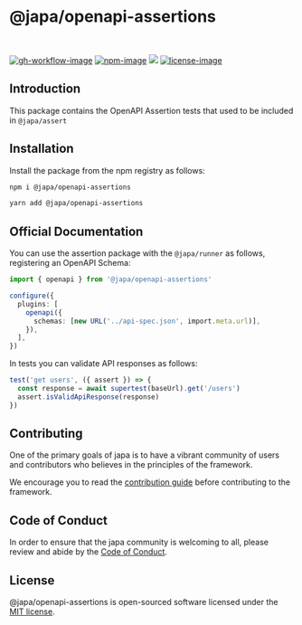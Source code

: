 # @japa/openapi-assertions

<br />

[![gh-workflow-image]][gh-workflow-url] [![npm-image]][npm-url] ![][typescript-image] [![license-image]][license-url]

## Introduction

This package contains the OpenAPI Assertion tests that used to be included in `@japa/assert`

## Installation

Install the package from the npm registry as follows:

```sh
npm i @japa/openapi-assertions

yarn add @japa/openapi-assertions
```

## Official Documentation

You can use the assertion package with the `@japa/runner` as follows, registering an OpenAPI Schema:

```ts
import { openapi } from '@japa/openapi-assertions'

configure({
  plugins: [
    openapi({
      schemas: [new URL('../api-spec.json', import.meta.url)],
    }),
  ],
})
```

In tests you can validate API responses as follows:

```ts
test('get users', ({ assert }) => {
  const response = await supertest(baseUrl).get('/users')
  assert.isValidApiResponse(response)
})
```

## Contributing

One of the primary goals of japa is to have a vibrant community of users and contributors who believes in the principles of the framework.

We encourage you to read the [contribution guide](https://github.com/japa/.github/blob/main/docs/CONTRIBUTING.md) before contributing to the framework.

## Code of Conduct

In order to ensure that the japa community is welcoming to all, please review and abide by the [Code of Conduct](https://github.com/japa/.github/blob/main/docs/CODE_OF_CONDUCT.md).

## License

@japa/openapi-assertions is open-sourced software licensed under the [MIT license](LICENSE.md).

[gh-workflow-image]: https://img.shields.io/github/actions/workflow/status/japa/openapi-assertions/checks.yml?style=for-the-badge
[gh-workflow-url]: https://github.com/japa/openapi-assertions/actions/workflows/checks.yml 'Github action'
[typescript-image]: https://img.shields.io/badge/Typescript-294E80.svg?style=for-the-badge&logo=typescript
[typescript-url]: "typescript"
[npm-image]: https://img.shields.io/npm/v/@japa/openapi-assertions.svg?style=for-the-badge&logo=npm
[npm-url]: https://npmjs.org/package/@japa/openapi-assertions 'npm'
[license-image]: https://img.shields.io/npm/l/@japa/openapi-assertions?color=blueviolet&style=for-the-badge
[license-url]: LICENSE.md 'license'
